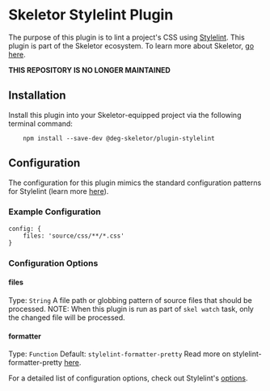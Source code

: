 # Skeletor Stylelint Plugin

The purpose of this plugin is to lint a project's CSS using [Stylelint](https://stylelint.io/). This plugin is part of the Skeletor ecosystem. To learn more about Skeletor, [go here](https://github.com/deg-skeletor/skeletor-core).

**THIS REPOSITORY IS NO LONGER MAINTAINED**

## Installation
Install this plugin into your Skeletor-equipped project via the following terminal command: 
```
    npm install --save-dev @deg-skeletor/plugin-stylelint
```

## Configuration

The configuration for this plugin mimics the standard configuration patterns for Stylelint (learn more [here](https://stylelint.io/user-guide/configuration)).

### Example Configuration
```
config: {
    files: 'source/css/**/*.css'
}
```

### Configuration Options

#### files
Type: `String` 
A file path or globbing pattern of source files that should be processed. NOTE: When this plugin is run as part of `skel watch` task, only the changed file will be processed.

#### formatter 
Type: `Function` 
Default: `stylelint-formatter-pretty` 
Read more on stylelint-formatter-pretty [here](https://www.npmjs.com/package/stylelint-formatter-pretty).

For a detailed list of configuration options, check out Stylelint's [options](https://stylelint.io/user-guide/configuration). 
